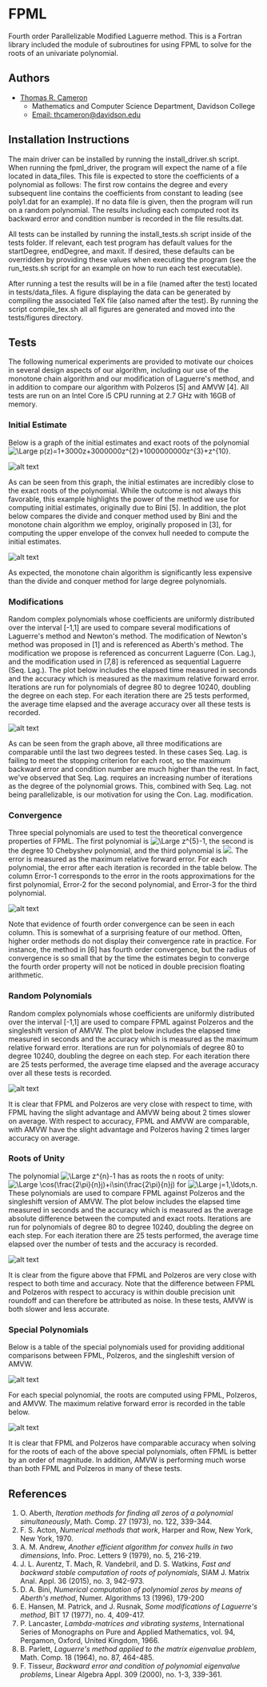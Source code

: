 # FPML
Fourth order Parallelizable Modified Laguerre method. This is a Fortran library included the module of subroutines for using FPML to solve for the roots of an univariate polynomial. 

## Authors
* [Thomas R. Cameron](https://thomasrcameron.com)
    * Mathematics and Computer Science Department, Davidson College
    * [Email: thcameron@davidson.edu](mailto:thcameron@davidson.edu)

## Installation Instructions
The main driver can be installed by running the install\_driver.sh script. When running the fpml\_driver, the program will expect the name of a file located in data\_files. This file is expected to store the coefficients of a polynomial as follows: The first row contains the degree and every subsequent line contains the coefficients from constant to leading (see poly1.dat for an example). If no data file is given, then the program will run on a random polynomial. The results including each computed root its backward error and condition number is recorded in the file results.dat.

All tests can be installed by running the install\_tests.sh script inside of the tests folder. If relevant, each test program has default values for the startDegree, endDegree, and maxit. If desired, these defaults can be overridden by providing these values when executing the program (see the run\_tests.sh script for an example on how to run each test executable).

After running a test the results will be in a file (named after the test) located in tests/data\_files. A figure displaying the data can be generated by compiling the associated TeX file (also named after the test). By running the script compile\_tex.sh all all figures are generated and moved into the tests/figures directory. 
## Tests
The following numerical experiments are provided to motivate our choices in several design aspects of our algorithm, including our use of the monotone chain algorithm and our modification of Laguerre's method, and in addition to compare our algorithm with Polzeros [5] and AMVW [4]. All tests are run on an Intel Core i5 CPU running at 2.7 GHz with 16GB of memory.
### Initial Estimate
Below is a graph of the initial estimates and exact roots of the polynomial <img src="https://latex.codecogs.com/svg.latex?\Large&space;p(z)=1+3000z+3000000z^{2}+1000000000z^{3}+z^{10}" title="\Large p(z)=1+3000z+3000000z^{2}+1000000000z^{3}+z^{10}" />.

![alt text](tests/figures/init_est_acc.png?raw=true)

As can be seen from this graph, the initial estimates are incredibly close to the exact roots of the polynomial. While the outcome is not always this favorable, this example highlights the power of the method we use for computing initial estimates, originally due to Bini [5]. In addition, the plot below compares the divide and conquer method used by Bini and the monotone chain algorithm we employ, originally proposed in [3], for computing the upper envelope of the convex hull needed to compute the initial estimates.

![alt text](tests/figures/init_est_time.png?raw=true)

As expected, the monotone chain algorithm is significantly less expensive than the divide and conquer method for large degree polynomials. 
### Modifications
Random complex polynomials whose coefficients are uniformly distributed over the interval [-1,1] are used to compare several modifications of Laguerre's method and Newton's method. The modification of Newton's method was proposed in [1] and is referenced as Aberth's method. The modification we propose is referenced as concurrent Laguerre (Con. Lag.), and the modification used in [7,8] is referenced as sequential Laguerre (Seq. Lag.). The plot below includes the elapsed time measured in seconds and the accuracy which is measured as the maximum relative forward error. Iterations are run for polynomials of degree 80 to degree 10240, doubling the degree on each step. For each iteration there are 25 tests performed, the average time elapsed and the average accuracy over all these tests is recorded.

![alt text](tests/figures/methods.png?raw=true)

As can be seen from the graph above, all three modifications are comparable until the last two degrees tested. In these cases Seq. Lag. is failing to meet the stopping criterion for each root, so the maximum backward error and condition number are much higher than the rest. In fact, we've observed that Seq. Lag. requires an increasing number of iterations as the degree of the polynomial grows. This, combined with Seq. Lag. not being parallelizable, is our motivation for using the Con. Lag. modification.
### Convergence
Three special polynomials are used to test the theoretical convergence properties of FPML. The first polynomial is <img src="https://latex.codecogs.com/svg.latex?\Large&space;z^{5}-1" title="\Large z^{5}-1" />, the second is the degree 10 Chebyshev polynomial, and the third polynomial is <img src="https://latex.codecogs.com/svg.latex?\Large&space;z^{20}+z^{19}+\cdots+z+1">. The error is measured as the maximum relative forward error. For each polynomial, the error after each iteration is recorded in the table below. The column Error-1 corresponds to the error in the roots approximations for the first polynomial, Error-2 for the second polynomial, and Error-3 for the third polynomial.

![alt text](tests/figures/conv.png?raw=true)

Note that evidence of fourth order convergence can be seen in each column. This is somewhat of a surprising feature of our method. Often, higher order methods do not display their convergence rate in practice. For instance, the method in [6] has fourth order convergence, but the radius of convergence is so small that by the time the estimates begin to converge the fourth order property will not be noticed in double precision floating arithmetic.
### Random Polynomials
Random complex polynomials whose coefficients are uniformly distributed over the interval [-1,1] are used to compare FPML against Polzeros and the singleshift version of AMVW. The plot below includes the elapsed time measured in seconds and the accuracy which is measured as the maximum relative forward error. Iterations are run for polynomials of degree 80 to degree 10240, doubling the degree on each step. For each iteration there are 25 tests performed, the average time elapsed and the average accuracy over all these tests is recorded.

![alt text](tests/figures/rand_poly.png?raw=true)

It is clear that FPML and Polzeros are very close with respect to time, with FPML having the slight advantage and AMVW being about 2 times slower on average. With respect to accuracy, FPML and AMVW are comparable, with AMVW have the slight advantage and Polzeros having 2 times larger accuracy on average.
### Roots of Unity
The polynomial <img src="https://latex.codecogs.com/svg.latex?\Large&space;z^{n}-1" title="\Large z^{n}-1" /> has as roots the n roots of unity: <img src="https://latex.codecogs.com/svg.latex?\Large&space;\cos(\frac{2\pi}{n}j)+i\sin(\frac{2\pi}{n}j)" title="\Large \cos(\frac{2\pi}{n}j)+i\sin(\frac{2\pi}{n}j)" /> for <img src="https://latex.codecogs.com/svg.latex?\Large&space;j=1,\ldots,n" title="\Large j=1,\ldots,n" />. These polynomials are used to compare FPML against Polzeros and the singleshift version of AMVW. The plot below includes the elapsed time measured in seconds and the accuracy which is measured as the average absolute difference between the computed and exact roots. Iterations are run for polynomials of degree 80 to degree 10240, doubling the degree on each step. For each iteration there are 25 tests performed, the average time elapsed over the number of tests and the accuracy is recorded. 

![alt text](tests/figures/unity.png?raw=true)

It is clear from the figure above that FPML and Polzeros are very close with respect to both time and accuracy. Note that the difference between FPML and Polzeros with respect to accuracy is within double precision unit roundoff and can therefore be attributed as noise. In these tests, AMVW is both slower and less accurate.
### Special Polynomials
Below is a table of the special polynomials used for providing additional comparisons between FPML, Polzeros, and the singleshift version of AMVW.

![alt text](tests/figures/spec_poly_list.png?raw=true)

For each special polynomial, the roots are computed using FPML, Polzeros, and AMVW. The maximum relative forward error is recorded in the table below. 

![alt text](tests/figures/spec_poly_results.png?raw=true)

It is clear that FPML and Polzeros have comparable accuracy when solving for the roots of each of the above special polynomials, often FPML is better by an order of magnitude. In addition, AMVW is performing much worse than both FPML and Polzeros in many of these tests.
## References

1. O. Aberth, *Iteration methods for finding all zeros of a polynomial simultaneously*, Math. Comp. 27 (1973), no. 122, 339-344.
2. F. S. Acton, *Numerical methods that work*, Harper and Row, New York, New York, 1970.
3. A. M. Andrew, *Another efficient algorithm for convex hulls in two dimensions*, Info. Proc. Letters 9 (1979), no. 5, 216-219.
4. J. L. Aurentz, T. Mach, R. Vandebril, and D. S. Watkins, *Fast and backward stable computation of roots of polynomials*, SIAM J. Matrix Anal. Appl. 36 (2015), no. 3, 942-973.
5. D. A. Bini, *Numerical computation of polynomial zeros by means of Aberth's method*, Numer. Algorithms 13 (1996), 179-200
6. E. Hansen, M. Patrick, and J. Rusnak, *Some modifications of Laguerre's method*, BIT 17 (1977), no. 4, 409-417.
7. P. Lancaster, *Lambda-matrices and vibrating systems*, International Series of Monographs on Pure and Applied Mathematics, vol. 94, Pergamon, Oxford, United Kingdom, 1966. 
8. B. Parlett, *Laguerre's method applied to the matrix eigenvalue problem*, Math. Comp. 18 (1964), no. 87, 464-485.
9. F. Tisseur, *Backward error and condition of polynomial eigenvalue problems*, Linear Algebra Appl. 309 (2000), no. 1-3, 339-361. 